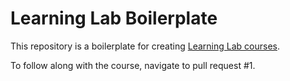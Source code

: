 # Learning Lab Boilerplate

This repository is a boilerplate for creating [Learning Lab courses](https://lab.github.com/docs/).

To follow along with the course, navigate to pull request #1. 